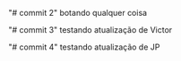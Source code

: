 "# commit 2" 
botando qualquer coisa

"# commit 3"
testando atualização de Victor

"# commit 4"
testando atualização de JP